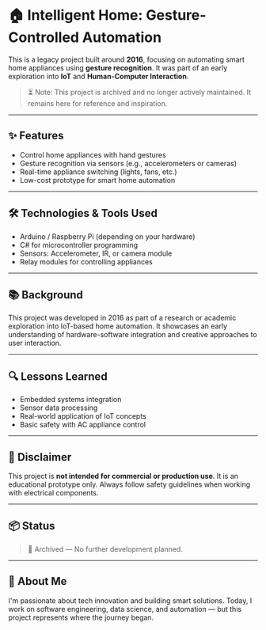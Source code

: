 # 🏠 Intelligent Home: Gesture-Controlled Automation

This is a legacy project built around **2016**, focusing on automating smart home appliances using **gesture recognition**. It was part of an early exploration into **IoT** and **Human-Computer Interaction**.

> ⏳ Note: This project is archived and no longer actively maintained. It remains here for reference and inspiration.

---

## ✨ Features

- Control home appliances with hand gestures
- Gesture recognition via sensors (e.g., accelerometers or cameras)
- Real-time appliance switching (lights, fans, etc.)
- Low-cost prototype for smart home automation

---

## 🛠️ Technologies & Tools Used

- Arduino / Raspberry Pi (depending on your hardware)
- C# for microcontroller programming
- Sensors: Accelerometer, IR, or camera module
- Relay modules for controlling appliances

---

## 📚 Background

This project was developed in 2016 as part of a research or academic exploration into IoT-based home automation. It showcases an early understanding of hardware-software integration and creative approaches to user interaction.

---

## 🔍 Lessons Learned

- Embedded systems integration
- Sensor data processing
- Real-world application of IoT concepts
- Basic safety with AC appliance control

---

## 🚫 Disclaimer

This project is **not intended for commercial or production use**. It is an educational prototype only. Always follow safety guidelines when working with electrical components.

---

## 📦 Status

> 📌 Archived — No further development planned.

---

## 🙋 About Me

I'm passionate about tech innovation and building smart solutions. Today, I work on software engineering, data science, and automation — but this project represents where the journey began.
